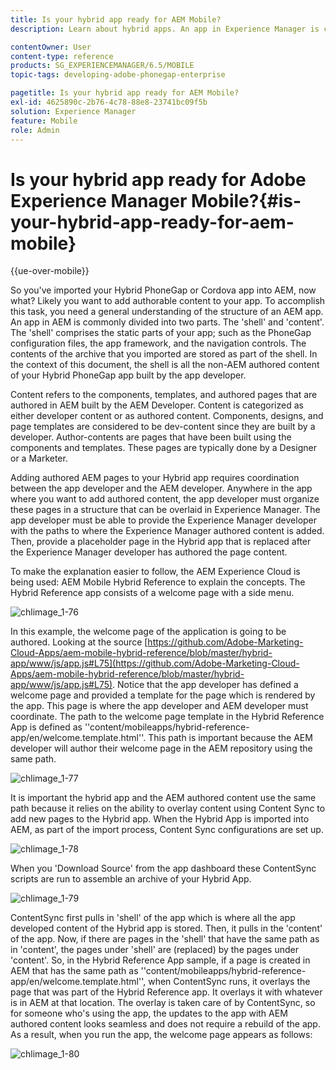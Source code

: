 ```yaml
---
title: Is your hybrid app ready for AEM Mobile?
description: Learn about hybrid apps. An app in Experience Manager is commonly divided into two parts. The 'shell' and 'content' and this page provides more insight on these topics.

contentOwner: User
content-type: reference
products: SG_EXPERIENCEMANAGER/6.5/MOBILE
topic-tags: developing-adobe-phonegap-enterprise

pagetitle: Is your hybrid app ready for AEM Mobile?
exl-id: 4625890c-2b76-4c78-88e8-23741bc09f5b
solution: Experience Manager
feature: Mobile
role: Admin
---
```

# Is your hybrid app ready for Adobe Experience Manager Mobile?{#is-your-hybrid-app-ready-for-aem-mobile}

{{ue-over-mobile}}

So you've imported your Hybrid PhoneGap or Cordova app into AEM, now what? Likely you want to add authorable content to your app. To accomplish this task, you need a general understanding of the structure of an AEM app. An app in AEM is commonly divided into two parts. The 'shell' and 'content'. The 'shell' comprises the static parts of your app; such as the PhoneGap configuration files, the app framework, and the navigation controls. The contents of the archive that you imported are stored as part of the shell. In the context of this document, the shell is all the non-AEM authored content of your Hybrid PhoneGap app built by the app developer.

Content refers to the components, templates, and authored pages that are authored in AEM built by the AEM Developer. Content is categorized as either developer content or as authored content. Components, designs, and page templates are considered to be dev-content since they are built by a developer. Author-contents are pages that have been built using the components and templates. These pages are typically done by a Designer or a Marketer.

Adding authored AEM pages to your Hybrid app requires coordination between the app developer and the AEM developer. Anywhere in the app where you want to add authored content, the app developer must organize these pages in a structure that can be overlaid in Experience Manager. The app developer must be able to provide the Experience Manager developer with the paths to where the Experience Manager authored content is added. Then, provide a placeholder page in the Hybrid app that is replaced after the Experience Manager developer has authored the page content.

To make the explanation easier to follow, the AEM Experience Cloud is being used: AEM Mobile Hybrid Reference to explain the concepts. The Hybrid Reference app consists of a welcome page with a side menu.

![chlimage_1-76](assets/chlimage_1-76.png)

In this example, the welcome page of the application is going to be authored. Looking at the source [https://github.com/Adobe-Marketing-Cloud-Apps/aem-mobile-hybrid-reference/blob/master/hybrid-app/www/js/app.js#L75](https://github.com/Adobe-Marketing-Cloud-Apps/aem-mobile-hybrid-reference/blob/master/hybrid-app/www/js/app.js#L75). Notice that the app developer has defined a welcome page and provided a template for the page which is rendered by the app. This page is where the app developer and AEM developer must coordinate. The path to the welcome page template in the Hybrid Reference App is defined as ''content/mobileapps/hybrid-reference-app/en/welcome.template.html''. This path is important because the AEM developer will author their welcome page in the AEM repository using the same path.

![chlimage_1-77](assets/chlimage_1-77.png)

It is important the hybrid app and the AEM authored content use the same path because it relies on the ability to overlay content using Content Sync to add new pages to the Hybrid app. When the Hybrid App is imported into AEM, as part of the import process, Content Sync configurations are set up.

![chlimage_1-78](assets/chlimage_1-78.png)

When you 'Download Source' from the app dashboard these ContentSync scripts are run to assemble an archive of your Hybrid App.

![chlimage_1-79](assets/chlimage_1-79.png)

ContentSync first pulls in 'shell' of the app which is where all the app developed content of the Hybrid app is stored. Then, it pulls in the 'content' of the app. Now, if there are pages in the 'shell' that have the same path as in 'content', the pages under 'shell' are (replaced) by the pages under 'content'. So, in the Hybrid Reference App sample, if a page is created in AEM that has the same path as ''content/mobileapps/hybrid-reference-app/en/welcome.template.html'', when ContentSync runs, it overlays the page that was part of the Hybrid Reference app. It overlays it with whatever is in AEM at that location. The overlay is taken care of by ContentSync, so for someone who's using the app, the updates to the app with AEM authored content looks seamless and does not require a rebuild of the app. As a result, when you run the app, the welcome page appears as follows:

![chlimage_1-80](assets/chlimage_1-80.png)
